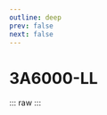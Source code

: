 ```yaml
---
outline: deep
prev: false
next: false
---
```

# 3A6000-LL

::: raw
<ClientOnly>
    <CpuTable chips="3A6000-LL" />
</ClientOnly>
:::

<script setup>
    import CpuTable from "../../../.vitepress/theme/components/chips/cpu_table.vue"
</script>
